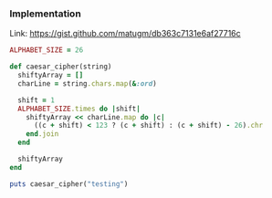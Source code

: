 ### Implementation

Link: https://gist.github.com/matugm/db363c7131e6af27716c

```ruby
ALPHABET_SIZE = 26

def caesar_cipher(string)
  shiftyArray = []
  charLine = string.chars.map(&:ord)

  shift = 1
  ALPHABET_SIZE.times do |shift|
    shiftyArray << charLine.map do |c|
      ((c + shift) < 123 ? (c + shift) : (c + shift) - 26).chr
    end.join
  end

  shiftyArray
end

puts caesar_cipher("testing")
```
